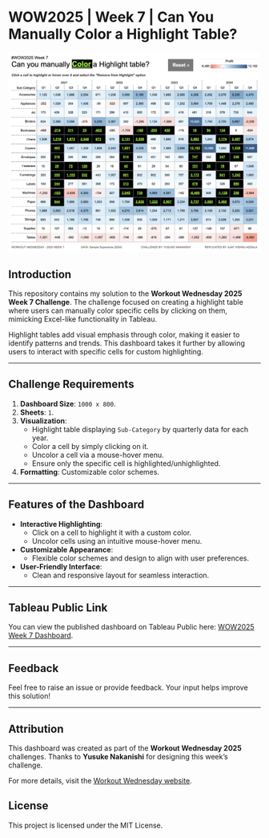 # WOW2025 | Week 7 | Can You Manually Color a Highlight Table?

![WOW2025 Week 7 Highlight Table Snapshot](Snapshot.png)

## Introduction

This repository contains my solution to the **Workout Wednesday 2025 Week 7 Challenge**. The challenge focused on creating a highlight table where users can manually color specific cells by clicking on them, mimicking Excel-like functionality in Tableau.  

Highlight tables add visual emphasis through color, making it easier to identify patterns and trends. This dashboard takes it further by allowing users to interact with specific cells for custom highlighting.

---

## Challenge Requirements

1. **Dashboard Size**: `1000 x 800`.
2. **Sheets**: `1`.
3. **Visualization**: 
   - Highlight table displaying `Sub-Category` by quarterly data for each year.
   - Color a cell by simply clicking on it.
   - Uncolor a cell via a mouse-hover menu.
   - Ensure only the specific cell is highlighted/unhighlighted.
4. **Formatting**: Customizable color schemes.

---

## Features of the Dashboard

- **Interactive Highlighting**: 
  - Click on a cell to highlight it with a custom color.
  - Uncolor cells using an intuitive mouse-hover menu.
- **Customizable Appearance**: 
  - Flexible color schemes and design to align with user preferences.
- **User-Friendly Interface**: 
  - Clean and responsive layout for seamless interaction.

---

## Tableau Public Link

You can view the published dashboard on Tableau Public here: [WOW2025 Week 7 Dashboard](https://public.tableau.com/views/ManuallyColoraHighlightTableWOW2025W7/WOW2025W7?:language=en-US&:sid=&:redirect=auth&:display_count=n&:origin=viz_share_link).

---

## Feedback

Feel free to raise an issue or provide feedback. Your input helps improve this solution!

---

## Attribution

This dashboard was created as part of the **Workout Wednesday 2025** challenges. Thanks to **Yusuke Nakanishi** for designing this week’s challenge. 

For more details, visit the [Workout Wednesday website](https://www.workout-wednesday.com).

## License

This project is licensed under the MIT License.
